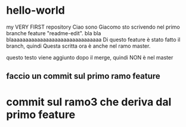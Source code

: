 # hello-world
my VERY FIRST repository
Ciao sono Giacomo sto scrivendo nel primo branche feature "readme-edit". bla bla blaaaaaaaaaaaaaaaaaaaaaaaaaaaaaaa 
Di questo feature è stato fatto il branch, quindi Questa scritta ora è anche nel ramo master.

questo testo viene aggiunto dopo il merge, quindi NON è nel master
<h2> faccio un commit sul primo ramo feature</h2>
<h1> commit sul ramo3 che deriva dal primo feature</h1>
